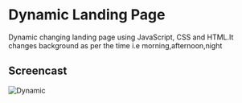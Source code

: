 # Dynamic Landing Page

Dynamic changing landing page using JavaScript, CSS and HTML.It changes background as per the time i.e morning,afternoon,night

## Screencast

![Dynamic](https://user-images.githubusercontent.com/28656259/60307281-927c2e00-9961-11e9-8ae5-1d8e9701c5c7.PNG)
